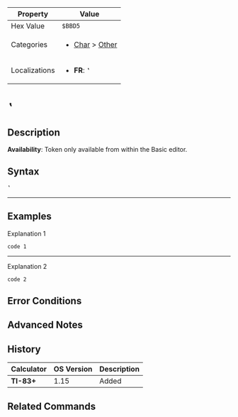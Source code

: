 | Property      | Value |
|---------------|-------|
| Hex Value     | `$BBD5`|
| Categories    | <ul><li>[Char](<../categories/Char.md>) > [Other](<../categories/Char.md#Other>)</li></ul> |
| Localizations | <ul><li><b>FR</b>: `‛`</li></ul> |

# `‛`

## Description



<b>Availability</b>: Token only available from within the Basic editor.

## Syntax
`‛`

<hr>

## Examples

Explanation 1
```ti-basic
code 1
```
---
Explanation 2
```ti-basic
code 2
```

## Error Conditions


## Advanced Notes


## History
| Calculator | OS Version | Description |
|------------|------------|-------------|
| <b>TI-83+</b> | 1.15 | Added

## Related Commands

    
